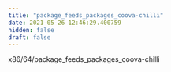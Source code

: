 ```yaml
---
title: "package_feeds_packages_coova-chilli"
date: 2021-05-26 12:46:29.400759
hidden: false
draft: false
---
```


x86/64/package_feeds_packages_coova-chilli

